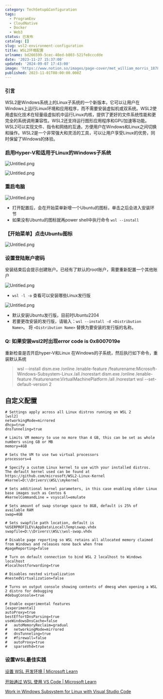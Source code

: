```yaml
---
category: TechSetup&Configuration
tags:
  - ProgramEnv
  - CloudNative
  - Docker
  - Web3
status: 已发布
catalog: []
slug: wsl2-environment-configuration
title: WSL2环境配置
urlname: bd266599-5cec-40ed-b803-521fe8cccdde
date: '2023-11-27 15:37:00'
updated: '2024-09-07 17:43:00'
image: 'https://www.notion.so/images/page-cover/met_william_morris_1878.jpg'
published: 2023-11-01T08:00:00.000Z
---
```


### 引言


WSL2是Windows系统上的Linux子系统的一个新版本，它可以让用户在Windows上运行Linux环境和应用程序，而不需要安装虚拟机或双系统。WSL2使用虚拟化技术在轻量级虚拟机中运行Linux内核，提供了更好的文件系统性能和更完全的系统调用兼容性。WSL2还支持运行图形应用程序和GPU加速等功能。WSL2可以实现文件、指令和网络的互通，方便用户在Windows和Linux之间切换和操作。WSL2是一个非常强大和灵活的工具，可以让用户享受Linux的优势，同时保留了Windows的体验。


### 启用Hyper-V和适用于Linux的Windows子系统


![Untitled.png](https://prod-files-secure.s3.us-west-2.amazonaws.com/5d24fe63-e567-4804-86f9-9fdc62e13082/62efe4d1-37d6-4606-a7b8-34dcd63ff38a/Untitled.png?X-Amz-Algorithm=AWS4-HMAC-SHA256&X-Amz-Content-Sha256=UNSIGNED-PAYLOAD&X-Amz-Credential=ASIAZI2LB4664BG77IM4%2F20250224%2Fus-west-2%2Fs3%2Faws4_request&X-Amz-Date=20250224T213352Z&X-Amz-Expires=3600&X-Amz-Security-Token=IQoJb3JpZ2luX2VjEP3%2F%2F%2F%2F%2F%2F%2F%2F%2F%2FwEaCXVzLXdlc3QtMiJHMEUCIQCI3KU9LAR4zxS7dniDjqdMc7QxwMia2bK48t5bBHyQyQIgTjS9sPwZplehNQ5tsBrKJGGj2B144BQkOixMKv9kovQq%2FwMINhAAGgw2Mzc0MjMxODM4MDUiDDltq4Fkn8BCURKSkCrcAxrBhppjarGHpK6iJJ9X6qNl029rUQITc1cElvM2OM%2By93RkkY7TBwI%2BiTgjw5qfgOCf5RTFfutxfOpm1vzx8uxsQU0BhSlJK5o11k9ZdV0DCvo0MjFkkKv4y%2FWK71ap9ECmM91S1Q%2FZ3OtwP4ygaaH1wlwgGcuG4D7QXAxvYv1Pn%2FDzyDJoG1Y%2FS37f7Dww6zV3Kxo61eszElojlJaQ%2BJf%2BZiVvso%2BFXGDHnwFSNgndt6ZFrPhIKRdsIzUJlHL9XVEY%2F7j55xrlE%2BtFcCKxahAftPm7ChIQxDds2tzeUgzhC7sYrI9fqPSTOKnt7dQYHC%2FAtHbOuWYi75ok3poLPQoSfCovzoRKrSE3yEl52TtGqGL%2Fs%2Fpwf1mbtS43B0w%2FiBAfMJFatRe4SLccChw3Rdcr3W0Nvk9CMnBbswHuftu6bpUphf0RJy8QnBqjH89JGiTlARJRLHqQOO3OnBn9OGJEgMw35egc51KIEjN3Shk3%2FYm1hfzYj7PnX214dYEWBqgd6rflGurT%2B%2Fk9hcyxfIe0dzfci0htfI80mzWbW20rGFjaHvIiV3ZHbunlNV0oFmSkHXiNodMHAwEBiVwZs852MhX5uXJfE%2F8rleTxqwB41S%2F2fkVLfBhLWhIrMOnD870GOqUBfQPgk9sURDpnfezBgjM8UizuaKOyrBKHhAu8dOIk1t92Kg%2BQPVZG3oEVDGXyFxkILnLQdfLkxhqdFspMEMz0uuwE8k%2FfmYzutVEWuWUBSuvQlFoXZt634d4XKg4IV4yxBZ2DAuE5A8EDilsE%2F3bEfbuEAXyKtq74BhWDWsJAHPOPmW0F8VaAb%2BpSNQGRuMtenbtU6XPQggzDP3lCNHOaBUGnSJbl&X-Amz-Signature=ea91748b706843195bfab803f6d8adc2829ad6dee618c3874c4c07f94a0295ea&X-Amz-SignedHeaders=host&x-id=GetObject)


![Untitled.png](https://prod-files-secure.s3.us-west-2.amazonaws.com/5d24fe63-e567-4804-86f9-9fdc62e13082/74866fe6-9ce5-4055-94c5-4900f6f5ff8b/Untitled.png?X-Amz-Algorithm=AWS4-HMAC-SHA256&X-Amz-Content-Sha256=UNSIGNED-PAYLOAD&X-Amz-Credential=ASIAZI2LB4664BG77IM4%2F20250224%2Fus-west-2%2Fs3%2Faws4_request&X-Amz-Date=20250224T213352Z&X-Amz-Expires=3600&X-Amz-Security-Token=IQoJb3JpZ2luX2VjEP3%2F%2F%2F%2F%2F%2F%2F%2F%2F%2FwEaCXVzLXdlc3QtMiJHMEUCIQCI3KU9LAR4zxS7dniDjqdMc7QxwMia2bK48t5bBHyQyQIgTjS9sPwZplehNQ5tsBrKJGGj2B144BQkOixMKv9kovQq%2FwMINhAAGgw2Mzc0MjMxODM4MDUiDDltq4Fkn8BCURKSkCrcAxrBhppjarGHpK6iJJ9X6qNl029rUQITc1cElvM2OM%2By93RkkY7TBwI%2BiTgjw5qfgOCf5RTFfutxfOpm1vzx8uxsQU0BhSlJK5o11k9ZdV0DCvo0MjFkkKv4y%2FWK71ap9ECmM91S1Q%2FZ3OtwP4ygaaH1wlwgGcuG4D7QXAxvYv1Pn%2FDzyDJoG1Y%2FS37f7Dww6zV3Kxo61eszElojlJaQ%2BJf%2BZiVvso%2BFXGDHnwFSNgndt6ZFrPhIKRdsIzUJlHL9XVEY%2F7j55xrlE%2BtFcCKxahAftPm7ChIQxDds2tzeUgzhC7sYrI9fqPSTOKnt7dQYHC%2FAtHbOuWYi75ok3poLPQoSfCovzoRKrSE3yEl52TtGqGL%2Fs%2Fpwf1mbtS43B0w%2FiBAfMJFatRe4SLccChw3Rdcr3W0Nvk9CMnBbswHuftu6bpUphf0RJy8QnBqjH89JGiTlARJRLHqQOO3OnBn9OGJEgMw35egc51KIEjN3Shk3%2FYm1hfzYj7PnX214dYEWBqgd6rflGurT%2B%2Fk9hcyxfIe0dzfci0htfI80mzWbW20rGFjaHvIiV3ZHbunlNV0oFmSkHXiNodMHAwEBiVwZs852MhX5uXJfE%2F8rleTxqwB41S%2F2fkVLfBhLWhIrMOnD870GOqUBfQPgk9sURDpnfezBgjM8UizuaKOyrBKHhAu8dOIk1t92Kg%2BQPVZG3oEVDGXyFxkILnLQdfLkxhqdFspMEMz0uuwE8k%2FfmYzutVEWuWUBSuvQlFoXZt634d4XKg4IV4yxBZ2DAuE5A8EDilsE%2F3bEfbuEAXyKtq74BhWDWsJAHPOPmW0F8VaAb%2BpSNQGRuMtenbtU6XPQggzDP3lCNHOaBUGnSJbl&X-Amz-Signature=e0c6db04b2375054697bc42999427ca935d40b7b3c1637ba91c000a6a8325961&X-Amz-SignedHeaders=host&x-id=GetObject)


### 重启电脑


![Untitled.png](https://prod-files-secure.s3.us-west-2.amazonaws.com/5d24fe63-e567-4804-86f9-9fdc62e13082/ed8ca255-2fda-4c1b-9b1a-f1896300e8e7/Untitled.png?X-Amz-Algorithm=AWS4-HMAC-SHA256&X-Amz-Content-Sha256=UNSIGNED-PAYLOAD&X-Amz-Credential=ASIAZI2LB4664BG77IM4%2F20250224%2Fus-west-2%2Fs3%2Faws4_request&X-Amz-Date=20250224T213352Z&X-Amz-Expires=3600&X-Amz-Security-Token=IQoJb3JpZ2luX2VjEP3%2F%2F%2F%2F%2F%2F%2F%2F%2F%2FwEaCXVzLXdlc3QtMiJHMEUCIQCI3KU9LAR4zxS7dniDjqdMc7QxwMia2bK48t5bBHyQyQIgTjS9sPwZplehNQ5tsBrKJGGj2B144BQkOixMKv9kovQq%2FwMINhAAGgw2Mzc0MjMxODM4MDUiDDltq4Fkn8BCURKSkCrcAxrBhppjarGHpK6iJJ9X6qNl029rUQITc1cElvM2OM%2By93RkkY7TBwI%2BiTgjw5qfgOCf5RTFfutxfOpm1vzx8uxsQU0BhSlJK5o11k9ZdV0DCvo0MjFkkKv4y%2FWK71ap9ECmM91S1Q%2FZ3OtwP4ygaaH1wlwgGcuG4D7QXAxvYv1Pn%2FDzyDJoG1Y%2FS37f7Dww6zV3Kxo61eszElojlJaQ%2BJf%2BZiVvso%2BFXGDHnwFSNgndt6ZFrPhIKRdsIzUJlHL9XVEY%2F7j55xrlE%2BtFcCKxahAftPm7ChIQxDds2tzeUgzhC7sYrI9fqPSTOKnt7dQYHC%2FAtHbOuWYi75ok3poLPQoSfCovzoRKrSE3yEl52TtGqGL%2Fs%2Fpwf1mbtS43B0w%2FiBAfMJFatRe4SLccChw3Rdcr3W0Nvk9CMnBbswHuftu6bpUphf0RJy8QnBqjH89JGiTlARJRLHqQOO3OnBn9OGJEgMw35egc51KIEjN3Shk3%2FYm1hfzYj7PnX214dYEWBqgd6rflGurT%2B%2Fk9hcyxfIe0dzfci0htfI80mzWbW20rGFjaHvIiV3ZHbunlNV0oFmSkHXiNodMHAwEBiVwZs852MhX5uXJfE%2F8rleTxqwB41S%2F2fkVLfBhLWhIrMOnD870GOqUBfQPgk9sURDpnfezBgjM8UizuaKOyrBKHhAu8dOIk1t92Kg%2BQPVZG3oEVDGXyFxkILnLQdfLkxhqdFspMEMz0uuwE8k%2FfmYzutVEWuWUBSuvQlFoXZt634d4XKg4IV4yxBZ2DAuE5A8EDilsE%2F3bEfbuEAXyKtq74BhWDWsJAHPOPmW0F8VaAb%2BpSNQGRuMtenbtU6XPQggzDP3lCNHOaBUGnSJbl&X-Amz-Signature=74fcf416562308d425c5cc7173baada3296c7e302478f892e6cb8414824fb6f1&X-Amz-SignedHeaders=host&x-id=GetObject)

- 打开配置后，会在开始菜单新增一个Ubuntu的图标，单击之后会进入安装环节
- 如果没有Ubuntu的图标就再power shell中执行命令 `wsl --install`

### 【开始菜单】点击Ubuntu图标


![Untitled.png](https://prod-files-secure.s3.us-west-2.amazonaws.com/5d24fe63-e567-4804-86f9-9fdc62e13082/d7415a12-f453-43fe-a604-a208d85638a3/Untitled.png?X-Amz-Algorithm=AWS4-HMAC-SHA256&X-Amz-Content-Sha256=UNSIGNED-PAYLOAD&X-Amz-Credential=ASIAZI2LB4664BG77IM4%2F20250224%2Fus-west-2%2Fs3%2Faws4_request&X-Amz-Date=20250224T213352Z&X-Amz-Expires=3600&X-Amz-Security-Token=IQoJb3JpZ2luX2VjEP3%2F%2F%2F%2F%2F%2F%2F%2F%2F%2FwEaCXVzLXdlc3QtMiJHMEUCIQCI3KU9LAR4zxS7dniDjqdMc7QxwMia2bK48t5bBHyQyQIgTjS9sPwZplehNQ5tsBrKJGGj2B144BQkOixMKv9kovQq%2FwMINhAAGgw2Mzc0MjMxODM4MDUiDDltq4Fkn8BCURKSkCrcAxrBhppjarGHpK6iJJ9X6qNl029rUQITc1cElvM2OM%2By93RkkY7TBwI%2BiTgjw5qfgOCf5RTFfutxfOpm1vzx8uxsQU0BhSlJK5o11k9ZdV0DCvo0MjFkkKv4y%2FWK71ap9ECmM91S1Q%2FZ3OtwP4ygaaH1wlwgGcuG4D7QXAxvYv1Pn%2FDzyDJoG1Y%2FS37f7Dww6zV3Kxo61eszElojlJaQ%2BJf%2BZiVvso%2BFXGDHnwFSNgndt6ZFrPhIKRdsIzUJlHL9XVEY%2F7j55xrlE%2BtFcCKxahAftPm7ChIQxDds2tzeUgzhC7sYrI9fqPSTOKnt7dQYHC%2FAtHbOuWYi75ok3poLPQoSfCovzoRKrSE3yEl52TtGqGL%2Fs%2Fpwf1mbtS43B0w%2FiBAfMJFatRe4SLccChw3Rdcr3W0Nvk9CMnBbswHuftu6bpUphf0RJy8QnBqjH89JGiTlARJRLHqQOO3OnBn9OGJEgMw35egc51KIEjN3Shk3%2FYm1hfzYj7PnX214dYEWBqgd6rflGurT%2B%2Fk9hcyxfIe0dzfci0htfI80mzWbW20rGFjaHvIiV3ZHbunlNV0oFmSkHXiNodMHAwEBiVwZs852MhX5uXJfE%2F8rleTxqwB41S%2F2fkVLfBhLWhIrMOnD870GOqUBfQPgk9sURDpnfezBgjM8UizuaKOyrBKHhAu8dOIk1t92Kg%2BQPVZG3oEVDGXyFxkILnLQdfLkxhqdFspMEMz0uuwE8k%2FfmYzutVEWuWUBSuvQlFoXZt634d4XKg4IV4yxBZ2DAuE5A8EDilsE%2F3bEfbuEAXyKtq74BhWDWsJAHPOPmW0F8VaAb%2BpSNQGRuMtenbtU6XPQggzDP3lCNHOaBUGnSJbl&X-Amz-Signature=fb23743c75d781403b510e6b38f9bcb3582826de5bb2f9e5ce66eaf01b04b16f&X-Amz-SignedHeaders=host&x-id=GetObject)


### 设置登陆账户密码


安装结束后会提示创建账户。已经有了默认的root账户，需要重新配置一个其他账户


![Untitled.png](https://prod-files-secure.s3.us-west-2.amazonaws.com/5d24fe63-e567-4804-86f9-9fdc62e13082/bb38a6ce-031e-4122-9787-de509d2240bf/Untitled.png?X-Amz-Algorithm=AWS4-HMAC-SHA256&X-Amz-Content-Sha256=UNSIGNED-PAYLOAD&X-Amz-Credential=ASIAZI2LB4664BG77IM4%2F20250224%2Fus-west-2%2Fs3%2Faws4_request&X-Amz-Date=20250224T213352Z&X-Amz-Expires=3600&X-Amz-Security-Token=IQoJb3JpZ2luX2VjEP3%2F%2F%2F%2F%2F%2F%2F%2F%2F%2FwEaCXVzLXdlc3QtMiJHMEUCIQCI3KU9LAR4zxS7dniDjqdMc7QxwMia2bK48t5bBHyQyQIgTjS9sPwZplehNQ5tsBrKJGGj2B144BQkOixMKv9kovQq%2FwMINhAAGgw2Mzc0MjMxODM4MDUiDDltq4Fkn8BCURKSkCrcAxrBhppjarGHpK6iJJ9X6qNl029rUQITc1cElvM2OM%2By93RkkY7TBwI%2BiTgjw5qfgOCf5RTFfutxfOpm1vzx8uxsQU0BhSlJK5o11k9ZdV0DCvo0MjFkkKv4y%2FWK71ap9ECmM91S1Q%2FZ3OtwP4ygaaH1wlwgGcuG4D7QXAxvYv1Pn%2FDzyDJoG1Y%2FS37f7Dww6zV3Kxo61eszElojlJaQ%2BJf%2BZiVvso%2BFXGDHnwFSNgndt6ZFrPhIKRdsIzUJlHL9XVEY%2F7j55xrlE%2BtFcCKxahAftPm7ChIQxDds2tzeUgzhC7sYrI9fqPSTOKnt7dQYHC%2FAtHbOuWYi75ok3poLPQoSfCovzoRKrSE3yEl52TtGqGL%2Fs%2Fpwf1mbtS43B0w%2FiBAfMJFatRe4SLccChw3Rdcr3W0Nvk9CMnBbswHuftu6bpUphf0RJy8QnBqjH89JGiTlARJRLHqQOO3OnBn9OGJEgMw35egc51KIEjN3Shk3%2FYm1hfzYj7PnX214dYEWBqgd6rflGurT%2B%2Fk9hcyxfIe0dzfci0htfI80mzWbW20rGFjaHvIiV3ZHbunlNV0oFmSkHXiNodMHAwEBiVwZs852MhX5uXJfE%2F8rleTxqwB41S%2F2fkVLfBhLWhIrMOnD870GOqUBfQPgk9sURDpnfezBgjM8UizuaKOyrBKHhAu8dOIk1t92Kg%2BQPVZG3oEVDGXyFxkILnLQdfLkxhqdFspMEMz0uuwE8k%2FfmYzutVEWuWUBSuvQlFoXZt634d4XKg4IV4yxBZ2DAuE5A8EDilsE%2F3bEfbuEAXyKtq74BhWDWsJAHPOPmW0F8VaAb%2BpSNQGRuMtenbtU6XPQggzDP3lCNHOaBUGnSJbl&X-Amz-Signature=3300ed6379f665f0bb286176ef364fe3c99bf1528063c3dbe9822096dc512f44&X-Amz-SignedHeaders=host&x-id=GetObject)

- `wsl -l -o` 查看可以安装哪些Linux发行版

![Untitled.png](https://prod-files-secure.s3.us-west-2.amazonaws.com/5d24fe63-e567-4804-86f9-9fdc62e13082/4b4e5e2f-4e13-4651-8884-559a62c38137/Untitled.png?X-Amz-Algorithm=AWS4-HMAC-SHA256&X-Amz-Content-Sha256=UNSIGNED-PAYLOAD&X-Amz-Credential=ASIAZI2LB4664BG77IM4%2F20250224%2Fus-west-2%2Fs3%2Faws4_request&X-Amz-Date=20250224T213352Z&X-Amz-Expires=3600&X-Amz-Security-Token=IQoJb3JpZ2luX2VjEP3%2F%2F%2F%2F%2F%2F%2F%2F%2F%2FwEaCXVzLXdlc3QtMiJHMEUCIQCI3KU9LAR4zxS7dniDjqdMc7QxwMia2bK48t5bBHyQyQIgTjS9sPwZplehNQ5tsBrKJGGj2B144BQkOixMKv9kovQq%2FwMINhAAGgw2Mzc0MjMxODM4MDUiDDltq4Fkn8BCURKSkCrcAxrBhppjarGHpK6iJJ9X6qNl029rUQITc1cElvM2OM%2By93RkkY7TBwI%2BiTgjw5qfgOCf5RTFfutxfOpm1vzx8uxsQU0BhSlJK5o11k9ZdV0DCvo0MjFkkKv4y%2FWK71ap9ECmM91S1Q%2FZ3OtwP4ygaaH1wlwgGcuG4D7QXAxvYv1Pn%2FDzyDJoG1Y%2FS37f7Dww6zV3Kxo61eszElojlJaQ%2BJf%2BZiVvso%2BFXGDHnwFSNgndt6ZFrPhIKRdsIzUJlHL9XVEY%2F7j55xrlE%2BtFcCKxahAftPm7ChIQxDds2tzeUgzhC7sYrI9fqPSTOKnt7dQYHC%2FAtHbOuWYi75ok3poLPQoSfCovzoRKrSE3yEl52TtGqGL%2Fs%2Fpwf1mbtS43B0w%2FiBAfMJFatRe4SLccChw3Rdcr3W0Nvk9CMnBbswHuftu6bpUphf0RJy8QnBqjH89JGiTlARJRLHqQOO3OnBn9OGJEgMw35egc51KIEjN3Shk3%2FYm1hfzYj7PnX214dYEWBqgd6rflGurT%2B%2Fk9hcyxfIe0dzfci0htfI80mzWbW20rGFjaHvIiV3ZHbunlNV0oFmSkHXiNodMHAwEBiVwZs852MhX5uXJfE%2F8rleTxqwB41S%2F2fkVLfBhLWhIrMOnD870GOqUBfQPgk9sURDpnfezBgjM8UizuaKOyrBKHhAu8dOIk1t92Kg%2BQPVZG3oEVDGXyFxkILnLQdfLkxhqdFspMEMz0uuwE8k%2FfmYzutVEWuWUBSuvQlFoXZt634d4XKg4IV4yxBZ2DAuE5A8EDilsE%2F3bEfbuEAXyKtq74BhWDWsJAHPOPmW0F8VaAb%2BpSNQGRuMtenbtU6XPQggzDP3lCNHOaBUGnSJbl&X-Amz-Signature=3c54333a35c88c589fa05f0cb7e989f5d8d9d7963847c4371d4baa454945739a&X-Amz-SignedHeaders=host&x-id=GetObject)

- 默认安装Ubuntu发行版，目前时Ubuntu2204
- 若要更改安装的发行版，请输入：`wsl --install -d <Distribution Name>`。 将 `<Distribution Name>` 替换为要安装的发行版的名称。

### Q: 如果安装wsl2时出现error code is 0x8007019e


重新检查是否开启hyper-V和Linux 在Windows的子系统，然后执行如下命令，重装默认系统

> wsl --install
> dism.exe /online /enable-feature /featurename:Microsoft-Windows-Subsystem-Linux /all /norestart
> dism.exe /online /enable-feature /featurename:VirtualMachinePlatform /all /norestart
> wsl --set-default-version 2

## 自定义配置


```shell
# Settings apply across all Linux distros running on WSL 2
[wsl2]
networkingMode=mirrored
dhcp=true
dnsTunneling=true

# Limits VM memory to use no more than 4 GB, this can be set as whole numbers using GB or MB
memory=4GB 

# Sets the VM to use two virtual processors
processors=4

# Specify a custom Linux kernel to use with your installed distros. The default kernel used can be found at https://github.com/microsoft/WSL2-Linux-Kernel
#kernel=D:\\Drivers\\WSL\\mykernel

# Sets additional kernel parameters, in this case enabling older Linux base images such as Centos 6
#kernelCommandLine = vsyscall=emulate

# Sets amount of swap storage space to 8GB, default is 25% of available RAM
swap=4GB

# Sets swapfile path location, default is %USERPROFILE%\AppData\Local\Temp\swap.vhdx
swapfile=D:\\Drivers\\WSL\\wsl-swap.vhdx

# Disable page reporting so WSL retains all allocated memory claimed from Windows and releases none back when free
#pageReporting=false

# Turn on default connection to bind WSL 2 localhost to Windows localhost
#localhostforwarding=true

# Disables nested virtualization
#nestedVirtualization=false

# Turns on output console showing contents of dmesg when opening a WSL 2 distro for debugging
#debugConsole=true

# Enable experimental features
[experimental]
autoProxy=true
bestEffortDnsParsing=true
useWindowsDnsCache=false
#   autoMemoryReclaim=gradual
#   networkingMode=mirrored
#   dnsTunneling=true
#   #firewall=false
#   autoProxy=true
#   sparseVhd=true
```


### 设置WSL最佳实践


[设置 WSL 开发环境 | Microsoft Learn](https://learn.microsoft.com/zh-cn/windows/wsl/setup/environment#set-up-your-linux-username-and-password)


[开始通过 WSL 使用 VS Code | Microsoft Learn](https://learn.microsoft.com/zh-cn/windows/wsl/tutorials/wsl-vscode)


[Work in Windows Subsystem for Linux with Visual Studio Code](https://code.visualstudio.com/docs/remote/wsl-tutorial)

